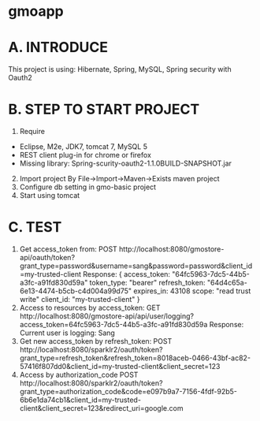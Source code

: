 gmoapp
======
A. INTRODUCE
======
This project is using:
Hibernate, Spring, MySQL, Spring security with Oauth2

B. STEP TO START PROJECT
======
1. Require
- Eclipse, M2e, JDK7, tomcat 7, MySQL 5
- REST client plug-in for chrome or firefox
- Missing library: Spring-scurity-oauth2-1.1.0BUILD-SNAPSHOT.jar
2. Import project 
By File->Import->Maven->Exists maven project
3. Configure db setting in gmo-basic project
4. Start using tomcat

C. TEST
======
1. Get access_token from:
POST http://localhost:8080/gmostore-api/oauth/token?grant_type=password&username=sang&password=password&client_id=my-trusted-client
Response:
{
access_token: "64fc5963-7dc5-44b5-a3fc-a91fd830d59a"
token_type: "bearer"
refresh_token: "64d4c65a-6e13-4474-b5cb-c4d004a99d75"
expires_in: 43108
scope: "read trust write"
client_id: "my-trusted-client"
}
2. Access to resources by access_token:
GET http://localhost:8080/gmostore-api/api/user/logging?access_token=64fc5963-7dc5-44b5-a3fc-a91fd830d59a
Response: 
Current user is logging: Sang
3. Get new access_token by refresh_token:
POST http://localhost:8080/sparklr2/oauth/token?grant_type=refresh_token&refresh_token=8018aceb-0466-43bf-ac82-57416f807dd0&client_id=my-trusted-client&client_secret=123
4. Access by authorization_code
POST http://localhost:8080/sparklr2/oauth/token?grant_type=authorization_code&code=e097b9a7-7156-4fdf-92b5-6b6e1da74cb1&client_id=my-trusted-client&client_secret=123&redirect_uri=google.com
